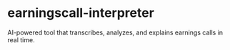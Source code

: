 # earningscall-interpreter
AI-powered tool that transcribes, analyzes, and explains earnings calls in real time.
